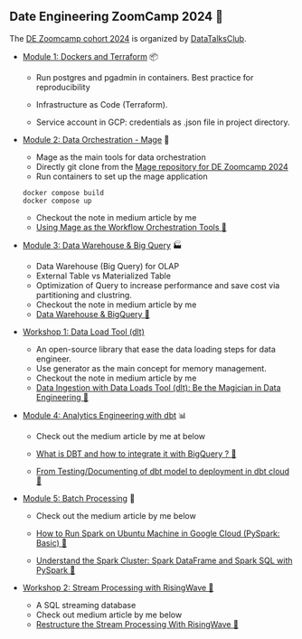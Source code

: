 ## Date Engineering ZoomCamp 2024 &#128640;
The [DE Zoomcamp cohort 2024](https://github.com/DataTalksClub/data-engineering-zoomcamp) is organized by [DataTalksClub](https://github.com/DataTalksClub). 

* [Module 1: Dockers and Terraform](./module_1_docker_terraform) &#128230;

  - Run postgres and pgadmin in containers. Best practice for reproducibility
  - Infrastructure as Code (Terraform).

  - Service account in GCP: credentials as .json file in project directory.

* [Module 2: Data Orchestration - Mage](./module_2_mage_zoomcamp) &#128295;
  
    - Mage as the main tools for data orchestration
    - Directly git clone from the [Mage repository for DE Zoomcamp 2024](https://github.com/mage-ai/mage-zoomcamp)
    - Run containers to set up the mage application
    ```
    docker compose build 
    docker compose up
    ```
    - Checkout the note in medium article by me
    - [Using Mage as the Workflow Orchestration Tools 🚀](https://medium.com/@kangzhiyong1999/using-mage-as-the-workflow-orchestration-tools-ef7547fb18fc)
  
* [Module 3: Data Warehouse & Big Query](./module_3_data_warehouse_bigquery) &#127981;

  - Data Warehouse (Big Query) for OLAP
  - External Table vs Materialized Table
  - Optimization of Query to increase performance and save cost via partitioning and clustring.
  - Checkout the note in medium article by me
  - [Data Warehouse & BigQuery 🚀](https://medium.com/@kangzhiyong1999/data-warehouse-bigquery-4d4a281943cd)

* [Workshop 1: Data Load Tool (dlt)](./workshop_1_dlt/)
  - An open-source library that ease the data loading steps for data engineer.
  - Use generator as the main concept for memory management.
  - Checkout the note in medium article by me
  - [Data Ingestion with Data Loads Tool (dlt): Be the Magician in Data Engineering 🚀](https://medium.com/@kangzhiyong1999/data-ingestion-with-data-loads-tool-dlt-be-the-magician-in-data-engineering-44801b3dee87)

* [Module 4: Analytics Engineering with dbt](./module_4_analytic_engineering_dbt/) &#128202;
  
  - Check out the medium article by me at below

  - [What is DBT and how to integrate it with BigQuery ? 🚀](https://medium.com/@kangzhiyong1999/what-is-dbt-and-how-to-integrate-it-with-bigquery-e7b3db7241ef)
  - [From Testing/Documenting of dbt model to deployment in dbt cloud 🚀](https://medium.com/@kangzhiyong1999/from-testing-documenting-of-dbt-model-to-deployment-in-dbt-cloud-a6481c50aa64)
  
* [Module 5: Batch Processing](./module_5_batch_processing/) &#128295;

  - Check out the medium article by me below

  - [How to Run Spark on Ubuntu Machine in Google Cloud (PySpark: Basic) 🚀](https://medium.com/@kangzhiyong1999/how-to-run-spark-on-ubuntu-machine-in-google-cloud-pyspark-basic-24e277083d5a)
  - [Understand the Spark Cluster: Spark DataFrame and Spark SQL with PySpark 🚀](https://medium.com/@kangzhiyong1999/understand-the-spark-cluster-spark-dataframe-and-spark-sql-with-pyspark-efab224fd1e6)
* [Workshop 2: Stream Processing with RisingWave 🌊](./workshop_2_risingwave/)

  - A SQL streaming database
  - Check out medium article by me below
  - [Restructure the Stream Processing With RisingWave 🌊](https://medium.com/@kangzhiyong1999/restructure-the-stream-processing-with-risingwave-ef04fb440fce)